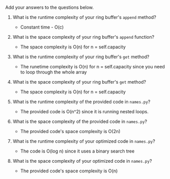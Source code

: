 Add your answers to the questions below.

1. What is the runtime complexity of your ring buffer's `append` method?
    * Constant time - O(c)

2. What is the space complexity of your ring buffer's `append` function?
    * The space complexity is O(n) for n = self.capacity

3. What is the runtime complexity of your ring buffer's `get` method?
    * The runetime complexity is O(n) for n = self.capacity since you need to loop through the whole array

4. What is the space complexity of your ring buffer's `get` method?
    * The space complexity is O(n) for n = self.capacity

5. What is the runtime complexity of the provided code in `names.py`?
    * The provided code is O(n^2) since it is running nested loops.

6. What is the space complexity of the provided code in `names.py`?
    * The provided code's space complexity is O(2n)  

7. What is the runtime complexity of your optimized code in `names.py`?
    * The code is O(log n) since it uses a binary search tree

8. What is the space complexity of your optimized code in `names.py`?
    * The provided code's space complexity is O(n)
